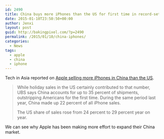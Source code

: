```yaml
---
id: 2490
title: China buys more iPhones than the US for first time in record-setting sales quarter
date: 2015-01-10T23:50:50+00:00
author: Jenxi
layout: post
guid: http://bakingpixel.com/?p=2490
permalink: /2015/01/10/china-iphones/
categories:
  - News
tags:
  - apple
  - china
  - iphone
---
```

Tech in Asia reported on [Apple selling more iPhones in China than the US](https://www.techinasia.com/china-buys-iphones-time-recordsetting-sales-quarter-report/).

> While holiday sales in the US certainly contributed to that number, UBS says China accounts for up to 35 percent of shipments, outstripping Americans for the first time. During the same period last year, China made up 22 percent of all iPhone sales.
> 
> The US share of sales rose from 24 percent to 29 percent year on year. 

We can see why Apple has been making more effort to expand their China market.